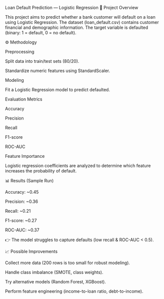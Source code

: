 Loan Default Prediction — Logistic Regression
📌 Project Overview

This project aims to predict whether a bank customer will default on a loan using Logistic Regression.
The dataset (loan_default.csv) contains customer financial and demographic information. The target variable is defaulted (binary: 1 = default, 0 = no default).



⚙️ Methodology

Preprocessing

Split data into train/test sets (80/20).

Standardize numeric features using StandardScaler.

Modeling

Fit a Logistic Regression model to predict defaulted.

Evaluation Metrics

Accuracy

Precision

Recall

F1-score

ROC-AUC

Feature Importance

Logistic regression coefficients are analyzed to determine which feature increases the probability of default.



📊 Results (Sample Run)

Accuracy: ~0.45

Precision: ~0.36

Recall: ~0.21

F1-score: ~0.27

ROC-AUC: ~0.37

👉 The model struggles to capture defaults (low recall & ROC-AUC < 0.5).



📈 Possible Improvements

Collect more data (200 rows is too small for robust modeling).

Handle class imbalance (SMOTE, class weights).

Try alternative models (Random Forest, XGBoost).

Perform feature engineering (income-to-loan ratio, debt-to-income).
